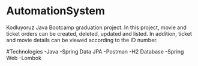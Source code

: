 # AutomationSystem
Kodluyoruz Java Bootcamp graduation project.
In this project, movie and ticket orders can be created, deleted, updated and listed. In addition, ticket and movie details can be viewed according to the ID number.


#Technologies
-Java
-Spring Data JPA
-Postman
-H2 Database
-Spring Web
-Lombok
